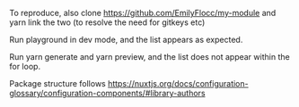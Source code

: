 To reproduce, also clone https://github.com/EmilyFlocc/my-module and yarn link the two (to resolve the need for gitkeys etc)

Run playground in dev mode, and the list appears as expected.

Run yarn generate and yarn preview, and the list does not appear within the for loop.

Package structure follows https://nuxtjs.org/docs/configuration-glossary/configuration-components/#library-authors